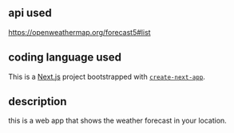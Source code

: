 ## api used 

https://openweathermap.org/forecast5#list 

## coding language used 

This is a [Next.js](https://nextjs.org/) project bootstrapped with [`create-next-app`](https://github.com/vercel/next.js/tree/canary/packages/create-next-app).

## description

this is a web app that shows the weather forecast in your location. 
